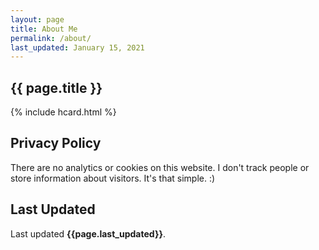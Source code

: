 ```yaml
---
layout: page
title: About Me
permalink: /about/
last_updated: January 15, 2021
---
```


## {{ page.title }}

{% include hcard.html %}

## Privacy Policy

There are no analytics or cookies on this website. I don't track people or store information about visitors. It's that simple. :)

## Last Updated

Last updated **{{page.last_updated}}**.


